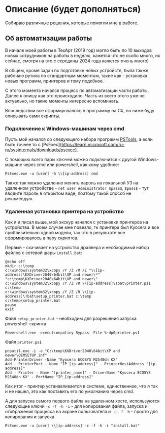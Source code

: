 # Описание (будет дополняться)

Собираю различные решения, которые помогли мне в работе.

## Об автоматизации работы

В начале моей работы в ТехАрт (2019 год) могло быть по 10 выходов новых сотрудников на работы в неделю, кажется что не особо много, но сейчас, смотря на это с середины 2024 года кажется очень много)

В общем, кроме задач по подготовке новых устройств, была также рабочаю рутина по стандартным моментам, такие как - установка новых программ, принтеров и тому подобное.

С этого момента начался процесс по автоматизации части работы. Далее я опишу как это происходило. Часть из всего этого уже не актуально, но такие моменты интересно вспоминать.

Впоследствии все сформировалось в программу на C#, но ниже буду описывать сами скрипты. 

### Подключение к Windows-машинам через cmd

Пусть мой начался со следующего набора программ [PSTools](https://learn.microsoft.com/ru-ru/sysinternals/downloads/pstools), а если быть точнее то с [PsExec]{https://learn.microsoft.com/ru-ru/sysinternals/downloads/psexec}.

С помощью всего пары ключей можно подключится к другой Windows-машине через cmd или powershell, как кому удобнее:
```
PsExec.exe -u [user] -h \\[ip-address] cmd
```
Также так можно удаленно менять пароль на локальной УЗ на удаленном устройстве - `net user Administrator $pass$`, `$pass$` - тут вводите пароль в открытом виде, поэтому такой способ не рекомендую.

### Удаленная установка принтера на устройство
Как я и писал выше, мой экскур начался с установки принтеров на устройства. В моем случае мне повезло, тк принтера был Kyocera и все приблизительно одной модели, так что в результате все сформировалось в пару скриптов.

Первый - скачивает на устройство драйвера и необходимый набор файлов с сетевой шары `install.bat`:
```
@echo off
mkdir c:\temp
c:\windows\system32\xcopy /Y /Z /R /E "\\[ip-address]\KXDriver2040\64bit\XP and newer\*" "c:\temp\KXDriver2040\64bit\XP and newer\"
c:\windows\system32\xcopy /Y /Z /R \\[ip-address]\!bat\printer.ps1 c:\temp
c:\windows\system32\xcopy /Y /Z /R \\[ip-address]\!bat\setup_printer.bat c:\temp
c:\temp\setup_printer.bat
pause
exit
```

Файл `setup_printer.bat` - необходим для разрешения запуска powershell-скрипта
```
Powershell.exe -executionpolicy Bypass -File %~dp0printer.ps1
```

Файл `printer.ps1`
```
pnputil.exe -i -a "C:\temp\KXDriver2040\64bit\XP and newer\OEMSETUP.inf"
Add-PrinterDriver -Name "Kyocera ECOSYS M2540dn KX"
Add - PrinterPort - Name "IP_[ip-address]" - PrinterHostAddress "[ip-address]"
Add - Printer - Name "[printer_name]" - DriverName "Kyocera ECOSYS M2540dn KX" - PortName "IP_[ip-address]"
```
Как итог - принтер устанавливается в системе, единственное, что я так и не нашел, это как поставить его по умолчанию через cmd.

А для запуска самого первого файла на удаленном хосте, используются следующие ключи `-c -f -h -i` - для копирования файла, запуска и отображения процесса на экране пользователя и `-c -f -h` - просто для копирования и запуска
```
PsExec.exe -u [user] \\[ip-address] -c -f -h -i "install.bat"
```
